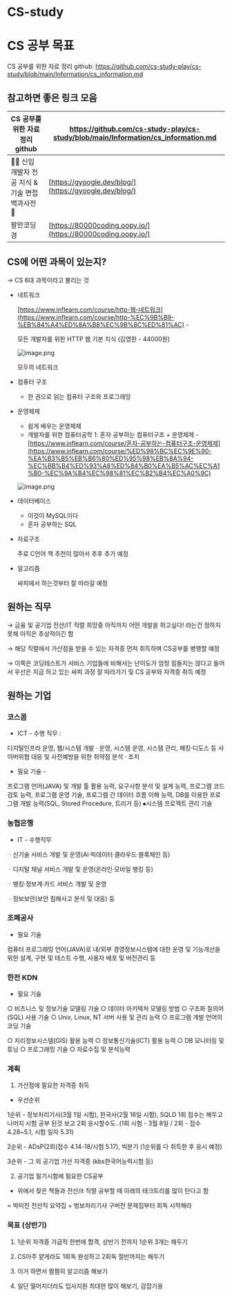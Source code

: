 # CS-study

# CS 공부 목표

CS 공부를 위한 자료 정리 github: https://github.com/cs-study-play/cs-study/blob/main/Information/cs_information.md

## 참고하면 좋은 링크 모음

| CS 공부를 위한 자료 정리 github | https://github.com/cs-study-play/cs-study/blob/main/Information/cs_information.md |
| --- | --- |
| 👶🏻 신입 개발자 전공 지식 & 기술 면접 백과사전 📖 | [https://gyoogle.dev/blog/](https://gyoogle.dev/blog/) |
| 팔만코딩경 | [https://80000coding.oopy.io/](https://80000coding.oopy.io/) |

## CS에 어떤 과목이 있는지?

→ CS 6대 과목이라고 불리는 것

- 네트워크
    
    [https://www.inflearn.com/course/http-웹-네트워크](https://www.inflearn.com/course/http-%EC%9B%B9-%EB%84%A4%ED%8A%B8%EC%9B%8C%ED%81%AC) - 
    
    모든 개발자를 위한 HTTP 웹 기본 지식 (김영한 - 44000원)
    
    ![image.png](image.png)
    
    모두의 네트워크 
    
- 컴퓨터 구조
    - 한 권으로 읽는 컴퓨터 구조와 프로그래밍
- 운영체제
    - 쉽게 배우는 운영체제
    - 개발자를 위한 컴퓨터공학 1: 혼자 공부하는 컴퓨터구조 + 운영체제 - [https://www.inflearn.com/course/혼자-공부하는-컴퓨터구조-운영체제](https://www.inflearn.com/course/%ED%98%BC%EC%9E%90-%EA%B3%B5%EB%B6%80%ED%95%98%EB%8A%94-%EC%BB%B4%ED%93%A8%ED%84%B0%EA%B5%AC%EC%A1%B0-%EC%9A%B4%EC%98%81%EC%B2%B4%EC%A0%9C)
    
    ![image.png](image%201.png)
    
- 데이터베이스
    - 이것이 MySQL이다
    - 혼자 공부하는 SQL
- 자료구조
    
    주로 C언어 책 추천이 많아서 추후 추가 예정
    
- 알고리즘
    
    싸피에서 하는것부터 잘 따라갈 예정
    

## 원하는 직무

→ 금융 및 공기업 전산/IT 직렬 희망중 아직까지 어떤 개발을 하고싶다! 라는건 정하지 못해 아직은 추상적이긴 함 

→ 해당 직렬에서 가산점을 받을 수 있는 자격증 먼저 취득하며 CS공부를 병행할 예정

→ 이쪽은 코딩테스트가 서비스 기업들에 비해서는 난이도가 엄청 힘들지는 않다고 들어서 우선은 지금 하고 있는 싸피 과정 잘 따라가기 및 CS 공부와 자격증 취득 예정

## 원하는 기업

### 코스콤

- ICT - 수행 직무 :

디지털인프라 운영, 웹/시스템 개발 · 운영, 시스템 운영, 시스템 관리, 해킹·디도스 등 사이버위협 대응 및 사전예방을 위한 취약점 분석 · 조치

- 필요 기술 -

프로그램 언어(JAVA) 및 개발 툴 활용 능력, 요구사항 분석 및 설계 능력, 프로그램 코드 검토 능력, 프로그램 운영 기술, 프로그램 간 데이터 흐름 이해
능력, DB를 이용한 프로그램 개발 능력(SQL, Stored Procedure, 트리거 등) ⦁시스템 프로젝트 관리 기술

### 농협은행

- IT - 수행직무

ㆍ신기술 서비스 개발 및 운영(AI·빅데이터·클라우드·블록체인 등)

ㆍ디지털 채널 서비스 개발 및 운영(온라인·모바일 뱅킹 등)

ㆍ뱅킹·정보계·카드 서비스 개발 및 운영

ㆍ정보보안(보안 침해사고 분석 및 대응) 등

### 조폐공사

- 필요 기술

컴퓨터 프로그래밍 언어(JAVA)로 내/외부 경영정보시스템에 대한 운영 및 기능개선을 위한 설계, 구현 및 테스트 수행, 사용자 배포 및 버전관리 등

### 한전 KDN

- 필요 기술

○ 비즈니스 및 정보기술 모델링 기술
○ 데이터 아키텍처 모델링 방법
○ 구조화 질의어(SQL) 사용 기술
○ Unix, Linux, NT 서버 사용 및 관리 능력
○ 프로그램 개발 언어의 코딩 기술

○ 지리정보시스템(GIS) 활용 능력
○ 정보통신기술(ICT) 활용 능력
○ DB 모니터링 및 튜닝
○ 프로그래밍 기술
○ 자료수집 및 분석능력

### 계획

1. 가산점에 필요한 자격증 취득
- 우선순위

1순위 - 정보처리기사(3월 1일 시험), 한국사(2월 16일 시험), SQLD 1회 접수는 해두고 나머지 시험 공부 된것 보고 2회 응시할수도..(1회 시험 - 3월 8일 / 2회 - 접수 4.28~5.1, 시험 일자 5.31)

2순위 - ADsP(2회(접수 4.14-18/시험 5.17), 빅분기 (1순위를 다 취득한 후 응시 예정)

3순위 - 그 외 공기업 가산 자격증 (kbs한국어능력시험 등)

2. 공기업 필기시험에 필요한 CS공부
- 위에서 찾은 책들과 전산/it 직렬 공부할 때 아래의 테크트리를 많이 탄다고 함

= 박미진 전산직 요약집 + 벙보처리기사 구버전 문제집부터 회독 시작해라

### 목표 (상반기)

1. 1순위 자격증 가급적 한번에 합격, 상반기 전까지 1순위 3개는 해두기

2. CS아주 얕게라도 1회독 완성하고 2회독 절반까지는 해두기

3. 이거 하면서 짬짬히 알고리즘 해보기

4. 일단 떨어지더라도 입사지원 최대한 많이 해보기, 감잡기용

